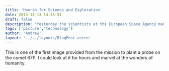 ```yaml
---
title: 'Hoorah for Science and Exploration'
date: 2014-11-13 14:35:51
draft: false
description: "Yesterday the scientists at the European Space Agency managed to plant a probe on a comet. It took 10 years to get there and great teamwork and planning."
tags: ['picture','technology']
author: 'Andrew'
layout: '../../layouts/BlogPost.astro'
---
```


This is one of the first image provided from the mission to plant a probe on the comet 67P. I could look at it for hours and marvel at the wonders of humanity.
